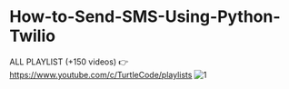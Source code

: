 # How-to-Send-SMS-Using-Python-Twilio
ALL PLAYLIST (+150 videos) 👉 https://www.youtube.com/c/TurtleCode/playlists
![1](https://user-images.githubusercontent.com/85156399/173399906-abb4d7b9-0865-4465-9204-9628c61a34e7.png)
